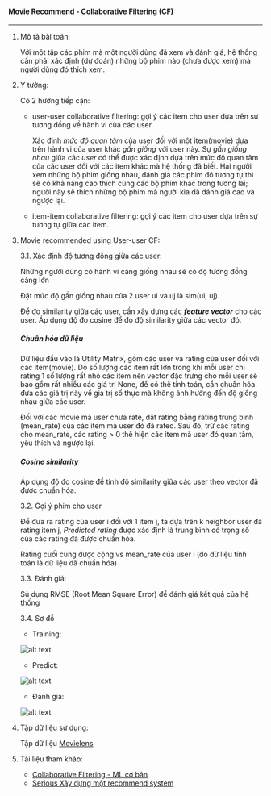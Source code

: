 #### Movie Recommend - Collaborative Filtering (CF)

---

1. Mô tả bài toán:

    Với một tập các phim mà một người dùng đã xem và đánh giá, hệ thống cần phải xác định (dự đoán) những bộ phim nào (chưa được xem) mà người dùng đó thích xem. 

2. Ý tưởng:

    Có 2 hướng tiếp cận:
    + user-user collaborative filtering: gợi ý các item cho user dựa trên sự tương đồng về hành vi của các user.
        
        Xác định *mức độ quan tâm* của user đối với một item(movie) dựa trên hành vi của user khác *gần giống* với user này. Sự *gần giống nhau* giữa các *user* có thể được xác định dựa trên mức độ quan tâm của các user đối với các item khác mà hệ thống đã biết. Hai người xem những bộ phim giống nhau, đánh giá các phim đó tương tự thì sẽ có khả năng cao thích cùng các bộ phim khác trong tương lai; người này sẽ thích những bộ phim mà người kia đã đánh giá cao và ngược lại. 
    
    + item-item collaborative filtering: gợi ý các item cho user dựa trên sự tương tự giữa các item.

3. Movie recommended using User-user CF:

    3.1. Xác định độ tương đồng giữa các user:
    
    Những người dùng có hành vi càng giống nhau sẽ có độ tương đồng càng lớn
    
    Đặt mức độ gần giống nhau của 2 user ui và uj là sim(ui, uj).
    
    Để đo similarity giữa các user, cần xây dựng các ***feature vector*** cho các user. Áp dụng độ đo cosine để đo độ similarity giữa các vector đó.
    ##### Chuẩn hóa dữ liệu
    Dữ liệu đầu vào là Utility Matrix, gồm các user và rating của user đối với các item(movie). Do số lượng các item rất lớn trong khi mỗi user chỉ rating 1 số lượng rất nhỏ các item nên vector đặc trưng cho mỗi user sẽ bao gồm rất nhiều các giá trị None, để có thể tính toán, cần chuẩn hóa đưa các giá trị này về giá trị số thực mà không ảnh hưởng đến độ giống nhau giữa các user.
    
    Đối với các movie mà user chưa rate, đặt rating bằng rating trung bình (mean_rate) của các item mà user đó đã rated. Sau đó, trừ các rating cho mean_rate, các rating > 0 thể hiện các item mà user đó quan tâm, yêu thích và ngược lại.
      
    ##### Cosine similarity
    Áp dụng độ đo cosine để tính độ similarity giữa các user theo vector đã được chuẩn hóa.
    
    3.2. Gợi ý phim cho user
    
    Để đưa ra rating của user i đối với 1 item j, ta dựa trên k neighbor user đã rating item j, *Predicted rating* được xác định là trung bình có trọng số của các rating đã được chuẩn hóa.
    
    Rating cuối cùng được cộng vs mean_rate của user i (do dữ liệu tính toán là dữ liệu đã chuẩn hóa)
    
    3.3. Đánh giá:
    
    Sủ dụng RMSE (Root Mean Square Error) để đánh giá kết quả của hệ thống
    
    3.4. Sơ đồ 
    
    + Training:
    
    ![alt text](https://github.com/anhnguyen97/machine-learning-intern2019/tree/master/Task%202%20Movie%20Recommend/image/Train.png "Training")

    + Predict:
    
    ![alt text](https://github.com/anhnguyen97/machine-learning-intern2019/tree/master/Task%202%20Movie%20Recommend/image/Pred.png "Pred")
    
    + Đánh giá:
    
    ![alt text](https://github.com/anhnguyen97/machine-learning-intern2019/tree/master/Task%202%20Movie%20Recommend/image/RMSE.png "RMSE")
    
4. Tập dữ liệu sử dụng:

    Tập dữ liệu [Movielens](https://grouplens.org/datasets/movielens/20m/)
    
5. Tài liệu tham khảo:
    
    + [Collaborative Filtering - ML cơ bản](https://machinelearningcoban.com/2017/05/24/collaborativefiltering/)
    + [Serious Xây dựng một recommend system](https://viblo.asia/p/lam-the-nao-de-xay-dung-mot-recommender-system-rs-phan-1-aWj53V2Gl6m)